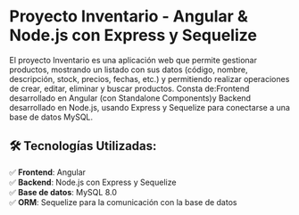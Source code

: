 # Proyecto Inventario - Angular & Node.js con Express y Sequelize  
El proyecto Inventario es una aplicación web que permite gestionar productos, mostrando un listado con sus datos (código, nombre, descripción, stock, precios, fechas, etc.) y permitiendo realizar operaciones de crear, editar, eliminar y buscar productos. Consta de:Frontend desarrollado en Angular (con Standalone Components)y Backend desarrollado en Node.js, usando Express y Sequelize para conectarse a una base de datos MySQL.

## 🛠️ Tecnologías Utilizadas:
✅ **Frontend**: Angular  
✅ **Backend**: Node.js con Express y Sequelize  
✅ **Base de datos**: MySQL 8.0  
✅ **ORM**: Sequelize para la comunicación con la base de datos

